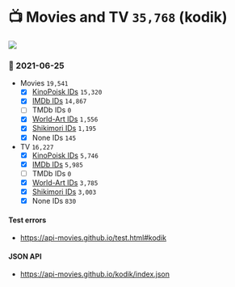 # :tv: Movies and TV `35,768` (kodik)

<a href="https://API-Movies.github.io"><img src="https://API-Movies.github.io/banner.png?cache"></a>

### :date: 2021-06-25
- Movies `19,541`
  - [x] <a href="https://API-Movies.github.io/kodik/movie_kinopoisk_ids.json">KinoPoisk IDs</a> `15,320`
  - [x] <a href="https://API-Movies.github.io/kodik/movie_imdb_ids.json">IMDb IDs</a> `14,867`
  - [ ] TMDb IDs `0`
  - [x] <a href="https://API-Movies.github.io/kodik/movie_world_art_ids.json">World-Art IDs</a> `1,556`
  - [x] <a href="https://API-Movies.github.io/kodik/movie_shikimori_ids.json">Shikimori IDs</a> `1,195`
  - [x] None IDs `145`
- TV `16,227`
  - [x] <a href="https://API-Movies.github.io/kodik/tv_kinopoisk_ids.json">KinoPoisk IDs</a> `5,746`
  - [x] <a href="https://API-Movies.github.io/kodik/tv_imdb_ids.json">IMDb IDs</a> `5,985`
  - [ ] TMDb IDs `0`
  - [x] <a href="https://API-Movies.github.io/kodik/tv_world_art_ids.json">World-Art IDs</a> `3,785`
  - [x] <a href="https://API-Movies.github.io/kodik/tv_shikimori_ids.json">Shikimori IDs</a> `3,003`
  - [x] None IDs `830`
#### Test errors
- <a href='https://api-movies.github.io/test.html#kodik'>https://api-movies.github.io/test.html#kodik</a>
#### JSON API
- <a href='https://api-movies.github.io/kodik/index.json'>https://api-movies.github.io/kodik/index.json</a>
